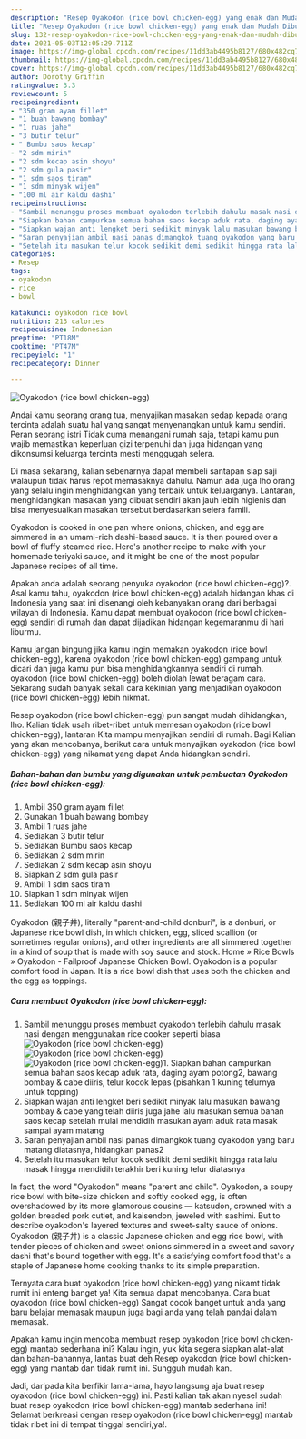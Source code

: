 ```yaml
---
description: "Resep Oyakodon (rice bowl chicken-egg) yang enak dan Mudah Dibuat"
title: "Resep Oyakodon (rice bowl chicken-egg) yang enak dan Mudah Dibuat"
slug: 132-resep-oyakodon-rice-bowl-chicken-egg-yang-enak-dan-mudah-dibuat
date: 2021-05-03T12:05:29.711Z
image: https://img-global.cpcdn.com/recipes/11dd3ab4495b8127/680x482cq70/oyakodon-rice-bowl-chicken-egg-foto-resep-utama.jpg
thumbnail: https://img-global.cpcdn.com/recipes/11dd3ab4495b8127/680x482cq70/oyakodon-rice-bowl-chicken-egg-foto-resep-utama.jpg
cover: https://img-global.cpcdn.com/recipes/11dd3ab4495b8127/680x482cq70/oyakodon-rice-bowl-chicken-egg-foto-resep-utama.jpg
author: Dorothy Griffin
ratingvalue: 3.3
reviewcount: 5
recipeingredient:
- "350 gram ayam fillet"
- "1 buah bawang bombay"
- "1 ruas jahe"
- "3 butir telur"
- " Bumbu saos kecap"
- "2 sdm mirin"
- "2 sdm kecap asin shoyu"
- "2 sdm gula pasir"
- "1 sdm saos tiram"
- "1 sdm minyak wijen"
- "100 ml air kaldu dashi"
recipeinstructions:
- "Sambil menunggu proses membuat oyakodon terlebih dahulu masak nasi dengan menggunakan rice cooker seperti biasa"
- "Siapkan bahan campurkan semua bahan saos kecap aduk rata, daging ayam potong2, bawang bombay &amp; cabe diiris, telur kocok lepas (pisahkan 1 kuning telurnya untuk topping)"
- "Siapkan wajan anti lengket beri sedikit minyak lalu masukan bawang bombay &amp; cabe yang telah diiris juga jahe lalu masukan semua bahan saos kecap setelah mulai mendidih masukan ayam aduk rata masak sampai ayam matang"
- "Saran penyajian ambil nasi panas dimangkok tuang oyakodon yang baru matang diatasnya, hidangkan panas2"
- "Setelah itu masukan telur kocok sedikit demi sedikit hingga rata lalu masak hingga mendidih terakhir beri kuning telur diatasnya"
categories:
- Resep
tags:
- oyakodon
- rice
- bowl

katakunci: oyakodon rice bowl 
nutrition: 213 calories
recipecuisine: Indonesian
preptime: "PT18M"
cooktime: "PT47M"
recipeyield: "1"
recipecategory: Dinner

---
```



![Oyakodon (rice bowl chicken-egg)](https://img-global.cpcdn.com/recipes/11dd3ab4495b8127/680x482cq70/oyakodon-rice-bowl-chicken-egg-foto-resep-utama.jpg)

Andai kamu seorang orang tua, menyajikan masakan sedap kepada orang tercinta adalah suatu hal yang sangat menyenangkan untuk kamu sendiri. Peran seorang istri Tidak cuma menangani rumah saja, tetapi kamu pun wajib memastikan keperluan gizi terpenuhi dan juga hidangan yang dikonsumsi keluarga tercinta mesti menggugah selera.

Di masa  sekarang, kalian sebenarnya dapat membeli santapan siap saji walaupun tidak harus repot memasaknya dahulu. Namun ada juga lho orang yang selalu ingin menghidangkan yang terbaik untuk keluarganya. Lantaran, menghidangkan masakan yang dibuat sendiri akan jauh lebih higienis dan bisa menyesuaikan masakan tersebut berdasarkan selera famili. 

Oyakodon is cooked in one pan where onions, chicken, and egg are simmered in an umami-rich dashi-based sauce. It is then poured over a bowl of fluffy steamed rice. Here&#39;s another recipe to make with your homemade teriyaki sauce, and it might be one of the most popular Japanese recipes of all time.

Apakah anda adalah seorang penyuka oyakodon (rice bowl chicken-egg)?. Asal kamu tahu, oyakodon (rice bowl chicken-egg) adalah hidangan khas di Indonesia yang saat ini disenangi oleh kebanyakan orang dari berbagai wilayah di Indonesia. Kamu dapat membuat oyakodon (rice bowl chicken-egg) sendiri di rumah dan dapat dijadikan hidangan kegemaranmu di hari liburmu.

Kamu jangan bingung jika kamu ingin memakan oyakodon (rice bowl chicken-egg), karena oyakodon (rice bowl chicken-egg) gampang untuk dicari dan juga kamu pun bisa menghidangkannya sendiri di rumah. oyakodon (rice bowl chicken-egg) boleh diolah lewat beragam cara. Sekarang sudah banyak sekali cara kekinian yang menjadikan oyakodon (rice bowl chicken-egg) lebih nikmat.

Resep oyakodon (rice bowl chicken-egg) pun sangat mudah dihidangkan, lho. Kalian tidak usah ribet-ribet untuk memesan oyakodon (rice bowl chicken-egg), lantaran Kita mampu menyajikan sendiri di rumah. Bagi Kalian yang akan mencobanya, berikut cara untuk menyajikan oyakodon (rice bowl chicken-egg) yang nikamat yang dapat Anda hidangkan sendiri.

<!--inarticleads1-->

##### Bahan-bahan dan bumbu yang digunakan untuk pembuatan Oyakodon (rice bowl chicken-egg):

1. Ambil 350 gram ayam fillet
1. Gunakan 1 buah bawang bombay
1. Ambil 1 ruas jahe
1. Sediakan 3 butir telur
1. Sediakan  Bumbu saos kecap
1. Sediakan 2 sdm mirin
1. Sediakan 2 sdm kecap asin shoyu
1. Siapkan 2 sdm gula pasir
1. Ambil 1 sdm saos tiram
1. Siapkan 1 sdm minyak wijen
1. Sediakan 100 ml air kaldu dashi


Oyakodon (親子丼), literally &#34;parent-and-child donburi&#34;, is a donburi, or Japanese rice bowl dish, in which chicken, egg, sliced scallion (or sometimes regular onions), and other ingredients are all simmered together in a kind of soup that is made with soy sauce and stock. Home » Rice Bowls » Oyakodon - Failproof Japanese Chicken Bowl. Oyakodon is a popular comfort food in Japan. It is a rice bowl dish that uses both the chicken and the egg as toppings. 

<!--inarticleads2-->

##### Cara membuat Oyakodon (rice bowl chicken-egg):

1. Sambil menunggu proses membuat oyakodon terlebih dahulu masak nasi dengan menggunakan rice cooker seperti biasa
<img src="https://img-global.cpcdn.com/steps/f995f9dafe1a25d6/160x128cq70/oyakodon-rice-bowl-chicken-egg-langkah-memasak-1-foto.jpg" alt="Oyakodon (rice bowl chicken-egg)"><img src="https://img-global.cpcdn.com/steps/30edb53e994b2d03/160x128cq70/oyakodon-rice-bowl-chicken-egg-langkah-memasak-1-foto.jpg" alt="Oyakodon (rice bowl chicken-egg)"><img src="https://img-global.cpcdn.com/steps/5789463bc3f1960c/160x128cq70/oyakodon-rice-bowl-chicken-egg-langkah-memasak-1-foto.jpg" alt="Oyakodon (rice bowl chicken-egg)">1. Siapkan bahan campurkan semua bahan saos kecap aduk rata, daging ayam potong2, bawang bombay &amp; cabe diiris, telur kocok lepas (pisahkan 1 kuning telurnya untuk topping)
1. Siapkan wajan anti lengket beri sedikit minyak lalu masukan bawang bombay &amp; cabe yang telah diiris juga jahe lalu masukan semua bahan saos kecap setelah mulai mendidih masukan ayam aduk rata masak sampai ayam matang
1. Saran penyajian ambil nasi panas dimangkok tuang oyakodon yang baru matang diatasnya, hidangkan panas2
1. Setelah itu masukan telur kocok sedikit demi sedikit hingga rata lalu masak hingga mendidih terakhir beri kuning telur diatasnya


In fact, the word &#34;Oyakodon&#34; means &#34;parent and child&#34;. Oyakodon, a soupy rice bowl with bite-size chicken and softly cooked egg, is often overshadowed by its more glamorous cousins — katsudon, crowned with a golden breaded pork cutlet, and kaisendon, jeweled with sashimi. But to describe oyakodon&#39;s layered textures and sweet-salty sauce of onions. Oyakodon (親子丼) is a classic Japanese chicken and egg rice bowl, with tender pieces of chicken and sweet onions simmered in a sweet and savory dashi that&#39;s bound together with egg. It&#39;s a satisfying comfort food that&#39;s a staple of Japanese home cooking thanks to its simple preparation. 

Ternyata cara buat oyakodon (rice bowl chicken-egg) yang nikamt tidak rumit ini enteng banget ya! Kita semua dapat mencobanya. Cara buat oyakodon (rice bowl chicken-egg) Sangat cocok banget untuk anda yang baru belajar memasak maupun juga bagi anda yang telah pandai dalam memasak.

Apakah kamu ingin mencoba membuat resep oyakodon (rice bowl chicken-egg) mantab sederhana ini? Kalau ingin, yuk kita segera siapkan alat-alat dan bahan-bahannya, lantas buat deh Resep oyakodon (rice bowl chicken-egg) yang mantab dan tidak rumit ini. Sungguh mudah kan. 

Jadi, daripada kita berfikir lama-lama, hayo langsung aja buat resep oyakodon (rice bowl chicken-egg) ini. Pasti kalian tak akan nyesel sudah buat resep oyakodon (rice bowl chicken-egg) mantab sederhana ini! Selamat berkreasi dengan resep oyakodon (rice bowl chicken-egg) mantab tidak ribet ini di tempat tinggal sendiri,ya!.

